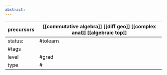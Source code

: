 ```yaml
---
abstract:
---
```

| precursors | [[commutative algebra]] [[diff geo]] [[complex anal]] [[algebraic top]] |
| ---------- | ---------------------------------------------------------------------------- |
| status:    | #tolearn                                                                     |
| #tags      |                                                                              |
| level      | #grad                                                                        |
| type       | #                         |